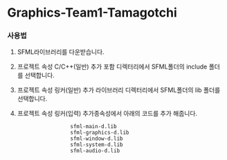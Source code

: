 # Graphics-Team1-Tamagotchi

### 사용법
1. SFML라이브러리를 다운받습니다.
2. 프로젝트 속성 C/C++(일반) 추가 포함 디렉터리에서 SFML폴더의 include 폴더를 선택합니다.
3. 프로젝트 속성 링커(일반) 추가 라이브러리 디렉터리에서 SFML폴더의 lib 폴더를 선택합니다.
4. 프로젝트 속성 링커(입력) 추가종속성에서 아래의 코드를 추가 해줍니다.
   
                        sfml-main-d.lib
                        sfml-graphics-d.lib
                        sfml-window-d.lib
                        sfml-system-d.lib
                        sfml-audio-d.lib
